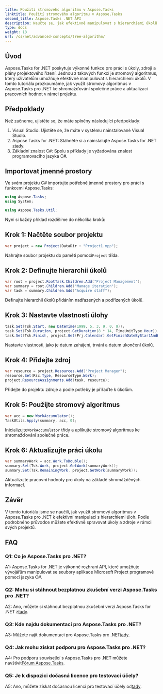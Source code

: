 ```yaml
---
title: Použití stromového algoritmu v Aspose.Tasks
linktitle: Použití stromového algoritmu v Aspose.Tasks
second_title: Aspose.Tasks .NET API
description: Naučte se, jak efektivně manipulovat s hierarchiemi úkolů ve vašich projektech .NET pomocí stromového algoritmu Aspose.Tasks.
type: docs
weight: 13
url: /cs/net/advanced-concepts/tree-algorithm/
---
```

## Úvod

Aspose.Tasks for .NET poskytuje výkonné funkce pro práci s úkoly, zdroji a plány projektového řízení. Jednou z takových funkcí je stromový algoritmus, který uživatelům umožňuje efektivně manipulovat s hierarchiemi úkolů. V tomto tutoriálu prozkoumáme, jak využít stromový algoritmus v Aspose.Tasks pro .NET ke shromažďování společné práce a aktualizaci pracovních hodnot v rámci projektu.

## Předpoklady

Než začneme, ujistěte se, že máte splněny následující předpoklady:

1. Visual Studio: Ujistěte se, že máte v systému nainstalované Visual Studio.
2.  Aspose.Tasks for .NET: Stáhněte si a nainstalujte Aspose.Tasks for .NET z[tady](https://releases.aspose.com/tasks/net/).
3. Základní znalost C#: Spolu s příklady je vyžadována znalost programovacího jazyka C#.

## Importovat jmenné prostory

Ve svém projektu C# importujte potřebné jmenné prostory pro práci s funkcemi Aspose.Tasks:

```csharp
using Aspose.Tasks;
using System;

using Aspose.Tasks.Util;

```

Nyní si každý příklad rozdělíme do několika kroků:

## Krok 1: Načtěte soubor projektu

```csharp
var project = new Project(DataDir + "Project1.mpp");
```

 Nahrajte soubor projektu do paměti pomocí`Project` třída.

## Krok 2: Definujte hierarchii úkolů

```csharp
var root = project.RootTask.Children.Add("Project Management");
var summary = root.Children.Add("Manage iteration");
var task = summary.Children.Add("Acquire staff");
```

Definujte hierarchii úkolů přidáním nadřazených a podřízených úkolů.

## Krok 3: Nastavte vlastnosti úlohy

```csharp
task.Set(Tsk.Start, new DateTime(1999, 5, 3, 9, 0, 0));
task.Set(Tsk.Duration, project.GetDuration(8 * 14, TimeUnitType.Hour));
task.Set(Tsk.Finish, project.Get(Prj.Calendar).GetFinishDateByStartAndWork(task.Get(Tsk.Start), task.Get(Tsk.Duration)));
```

Nastavte vlastnosti, jako je datum zahájení, trvání a datum ukončení úkolů.

## Krok 4: Přidejte zdroj

```csharp
var resource = project.Resources.Add("Project Manager");
resource.Set(Rsc.Type, ResourceType.Work);
project.ResourceAssignments.Add(task, resource);
```

Přidejte do projektu zdroje a podle potřeby je přiřaďte k úkolům.

## Krok 5: Použijte stromový algoritmus

```csharp
var acc = new WorkAccumulator();
TaskUtils.Apply(summary, acc, 0);
```

 Inicializujte`WorkAccumulator` třídy a aplikujte stromový algoritmus ke shromažďování společné práce.

## Krok 6: Aktualizujte práci úkolu

```csharp
var summaryWork = acc.Work.ToDouble();
summary.Set(Tsk.Work, project.GetWork(summaryWork));
summary.Set(Tsk.RemainingWork, project.GetWork(summaryWork));
```

Aktualizujte pracovní hodnoty pro úkoly na základě shromážděných informací.

## Závěr

V tomto tutoriálu jsme se naučili, jak využít stromový algoritmus v Aspose.Tasks pro .NET k efektivní manipulaci s hierarchiemi úloh. Podle podrobného průvodce můžete efektivně spravovat úkoly a zdroje v rámci svých projektů.

## FAQ

### Q1: Co je Aspose.Tasks pro .NET?

A1: Aspose.Tasks for .NET je výkonné rozhraní API, které umožňuje vývojářům manipulovat se soubory aplikace Microsoft Project programově pomocí jazyka C#.

### Q2: Mohu si stáhnout bezplatnou zkušební verzi Aspose.Tasks pro .NET?

 A2: Ano, můžete si stáhnout bezplatnou zkušební verzi Aspose.Tasks for .NET z[tady](https://releases.aspose.com/).

### Q3: Kde najdu dokumentaci pro Aspose.Tasks pro .NET?

 A3: Můžete najít dokumentaci pro Aspose.Tasks pro .NET[tady](https://reference.aspose.com/tasks/net/).

### Q4: Jak mohu získat podporu pro Aspose.Tasks pro .NET?

 A4: Pro podporu související s Aspose.Tasks pro .NET můžete navštívit[Fórum Aspose.Tasks](https://forum.aspose.com/c/tasks/15).

### Q5: Je k dispozici dočasná licence pro testovací účely?

 A5: Ano, můžete získat dočasnou licenci pro testovací účely od[tady](https://purchase.aspose.com/temporary-license/).